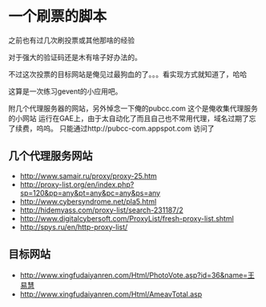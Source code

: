 一个刷票的脚本
==============

之前也有过几次刷投票或其他那啥的经验

对于强大的验证码还是木有啥子好办法的。

不过这次投票的目标网站是俺见过最狗血的了。。。看实现方式就知道了，哈哈

这算是一次练习gevent的小应用吧。

附几个代理服务器的网站，另外悼念一下俺的pubcc.com 这个是俺收集代理服务的小网站
运行在GAE上，由于太自动化了而且自己也不常用代理，域名过期了忘了续费，呜呜。
只能通过http://pubcc-com.appspot.com 访问了

几个代理服务网站
----------------

* http://www.samair.ru/proxy/proxy-25.htm
* http://proxy-list.org/en/index.php?sp=120&pp=any&pt=any&pc=any&ps=any
* http://www.cybersyndrome.net/pla5.html
* http://hidemyass.com/proxy-list/search-231187/2
* http://www.digitalcybersoft.com/ProxyList/fresh-proxy-list.shtml
* http://spys.ru/en/http-proxy-list/

目标网站
--------

* http://www.xingfudaiyanren.com/Html/PhotoVote.asp?id=36&name=王易慧
* http://www.xingfudaiyanren.com/Html/AmeavTotal.asp

